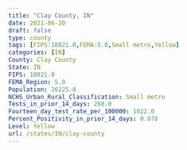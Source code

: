 ```yaml
---
title: "Clay County, IN"
date: 2021-06-20
draft: false
type: county
tags: [FIPS:18021.0,FEMA:5.0,Small metro,Yellow]
categories: [IN]
County: Clay County
State: IN
FIPS: 18021.0
FEMA_Region: 5.0
Population: 26225.0
NCHS_Urban_Rural_Classification: Small metro
Tests_in_prior_14_days: 268.0
Fourteen_day_test_rate_per_100000: 1022.0
Percent_Positivity_in_prior_14_days: 0.078
Level: Yellow
url: /states/IN/clay-county
---
```



